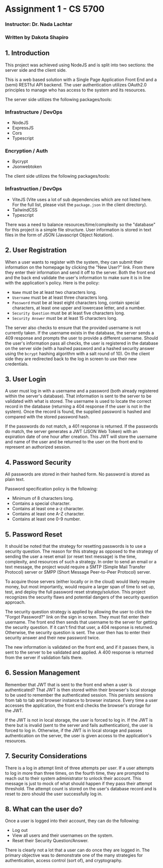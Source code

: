 # Assignment 1 - CS 5700

### Instructor: Dr. Nada Lachtar

### Written by Dakota Shapiro

## 1. Introduction

This project was achieved using NodeJS and is split into two sections: the server side and the client side.

This is a web based solution with a Single Page Application Front End and a (semi) RESTful API backend. The user authentication utilizes OAuth2.0 principles to manage who has access to the system and its resources.

The server side utilizes the following packages/tools:

### Infrastructure / DevOps

-   NodeJS
-   ExpressJS
-   Cors
-   Typescript

### Encryption / Auth

-   Bycrypt
-   Jsonwebtoken

The client side utilizes the following packages/tools:

### Infrastruction / DevOps

-   ViteJS (Vite uses a lot of sub dependencies which are not listed here. For the full list, please visit the `package.json` in the client directory).
-   TailwindCSS
-   Typescript

There was a need to balance resources/time/complexity so the "database" for this project is a simple file structure. User information is stored in text files in the form of JSON (Javascript Object Notation).

## 2. User Registration

When a user wants to register with the system, they can submit their information on the homepage by clicking the "New User?" link. From there they enter their information and send it off to the server. Both the front end and the back end validate the user's information to make sure it is in line with the application's policy. Here is the policy:

-   `Name` must be at least two characters long.
-   `Username` must be at least three characters long.
-   `Password` must be at least eight characters long, contain special characters, at least one upper and lowercase letter, and a number.
-   `Security Question` must be at least five characters long.
-   `Security Answer` must be at least 15 characters long.

The server also checks to ensure that the provided username is not currently taken. If the username exists in the database, the server sends a 409 response and prompts the user to provide a different username. Should the user's information pass all checks, the user is registered in the database on the server side (with a hashed password and a hashed security answer using the `bcrypt` hashing algorithm with a salt round of 10). On the client side they are redirected back to the log in screen to use their new credentials.

## 3. User Login

A user must log in with a username and a password (both already registered within the server's database). That information is sent to the server to be validated with what is stored. The username is used to locate the correct record in the database (returning a 404 response if the user is not in the system). Once the record is found, the supplied password is hashed and compared with the stored password hash.

If the passwords do not match, a 401 response is returned. If the passwords do match, the server generates a JWT (JSON Web Token) with an expiration date of one hour after creation. This JWT will store the username and name of the user and be returned to the user on the front end to represent an authorized session.

## 4. Password Security

All passwords are stored in their hashed form. No password is stored as plain text.

Password specification policy is the following:

-   Minimum of 8 characters long.
-   Contains a special character.
-   Contains at least one a-z character.
-   Contains at least one A-Z character.
-   Contains at least one 0-9 number.

## 5. Password Reset

It should be noted that the strategy for resetting passwords is to use a security question. The reason for this strategy as opposed to the strategy of sending the user a reset email (or reset text message) is the time, complexity, and resources of such a strategy. In order to send an email or a text message, the project would require a SMTP (Simple Mail Transfer Protocol) server or SMPP (Short Message Peer-to-Peer Protocol) server.

To acquire those servers (either locally or in the cloud) would likely require money, but most importantly, would require a larger span of time to set up, test, and deploy the full password reset strategy/solution. This project recognizes the security flaws and potential dangers of the security question approach.

The security question strategy is applied by allowing the user to click the "Forgot Password?" link on the sign in screen. They must fist enter their username. The front end then sends that username to the server for getting the security question. If it can't find that user, a 404 response is returned. Otherwise, the security question is sent. The user then has to enter their security answer and their new password twice.

The new information is validated on the front end, and if it passes there, is sent to the server to be validated and applied. A 400 response is returned from the server if validation fails there.

## 6. Session Management

Remember that JWT that is sent to the front end when a user is authenticated? That JWT is then stored within their browser's local storage to be used to remember the authenticated session. This persists sessions from tab to tab and browser instance to browser instance. Every time a user accesses the application, the front end checks the browser's storage for the JWT.

If the JWT is not in local storage, the user is forced to log in. If the JWT is there but is invalid (sent to the server and fails authentication), the user is forced to log in. Otherwise, if the JWT is in local storage and passes authentication on the server, the user is given access to the application's resources.

## 7. Security Considerations

There is a log in attempt limit of three attempts per user. If a user attempts to log in more than three times, on the fourth time, they are prompted to reach out to their system administrator to unlock their account. This message is just to mock of what should happen if they pass their attempt threshold. The attempt count is stored on the user's database record and is reset to zero should the user successfully log in.

## 8. What can the user do?

Once a user is logged into their account, they can do the following:

-   Log out
-   View all users and their usernames on the system.
-   Reset their Security Question/Answer.

There is clearly not a lot that a user can do once they are logged in. The primary objective was to demonstrate one of the many strategies for authentication, access control (sort of), and cryptography.
